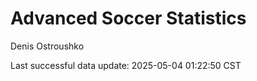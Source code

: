 # Advanced Soccer Statistics
Denis Ostroushko

<!-- gfm -->

Last successful data update: 2025-05-04 01:22:50 CST
